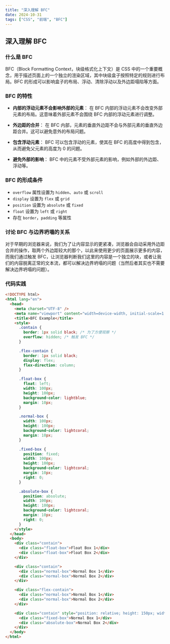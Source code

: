 ```yaml
---
title: "深入理解 BFC"
date: 2024-10-31
tags: ["CSS", "前端", "BFC"]
---
```


## 深入理解 BFC

### 什么是 BFC

BFC（Block Formatting Context，块级格式化上下文）是 CSS 中的一个重要概念，用于描述页面上的一个独立的渲染区域，其中块级盒子按照特定的规则进行布局。BFC 的形成可以影响盒子的布局、浮动、清除浮动以及外边距塌陷等方面。

### BFC 的特性

- **内部的浮动元素不会影响外部的元素**： 在 BFC 内部的浮动元素不会改变外部元素的布局。这意味着外部元素不会围绕 BFC 内部的浮动元素进行调整。

- **外边距的合并**： 在 BFC 内部，元素的垂直外边距不会与外部元素的垂直外边距合并。这可以避免意外的布局问题。

- **包含浮动元素**： BFC 可以包含浮动的元素，使其在 BFC 的高度中得到包含，从而避免父元素的高度为 0 的问题。

- **避免外部的影响**： BFC 中的元素不受外部元素的影响，例如外部的外边距、浮动等。

### BFC 的形成条件

- `overflow` 属性设置为 `hidden`、`auto` 或 `scroll`
- `display` 设置为 `flex` 或 `grid`
- `position` 设置为 `absolute` 或 `fixed`
- `float` 设置为 `left` 或 `right`
- 存在 `border`，`padding` 等属性

### 讨论 BFC 与边界坍塌的关系

对于早期的浏览器来说，我们为了让内容显示的更紧凑，浏览器会自动采用外边距合并的操作，取两个外边距较大的那个，以此来使用更少的页面展示更多的内容，而我们通过触发 BFC，让浏览器判断我们这里的内容是一个独立的块，或者让我们的内容脱离正常的文本流，都可以解决边界坍塌的问题（当然后者其实也不需要解决边界坍塌的问题）。

### 代码实践

```html
<!DOCTYPE html>
<html lang="en">
  <head>
    <meta charset="UTF-8" />
    <meta name="viewport" content="width=device-width, initial-scale=1.0" />
    <title>BFC Example</title>
    <style>
      .contain {
        border: 1px solid black; /* 为了方便观察 */
        overflow: hidden; /* 触发 BFC */
      }

      .flex-contain {
        border: 1px solid black;
        display: flex;
        flex-direction: column;
      }

      .float-box {
        float: left;
        width: 100px;
        height: 100px;
        background-color: lightblue;
        margin: 10px;
      }

      .normal-box {
        width: 100px;
        height: 100px;
        background-color: lightcoral;
        margin: 10px;
      }

      .fixed-box {
        position: fixed;
        width: 100px;
        height: 100px;
        background-color: lightcoral;
        margin: 10px;
        right: 0;
      }

      .absolute-box {
        position: absolute;
        width: 100px;
        height: 100px;
        background-color: lightcoral;
        margin: 10px;
        right: 0;
      }
    </style>
  </head>
  <body>
    <div class="contain">
      <div class="float-box">Float Box 1</div>
      <div class="float-box">Float Box 2</div>
    </div>

    <div class="contain">
      <div class="normal-box">Normal Box 1</div>
      <div class="normal-box">Normal Box 2</div>
    </div>

    <div class="flex-contain">
      <div class="normal-box">Normal Box 1</div>
      <div class="normal-box">Normal Box 2</div>
    </div>

    <div class="contain" style="position: relative; height: 150px; width: 50vw">
      <div class="fixed-box">Normal Box 1</div>
      <div class="absolute-box">Normal Box 2</div>
    </div>
  </body>
</html>
```
